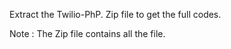 Extract the Twilio-PhP. Zip file to get the full codes.

Note : The Zip file contains all the file.
